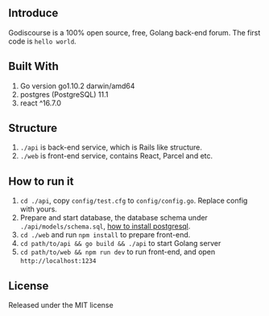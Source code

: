 ## Introduce

Godiscourse is a 100% open source, free, Golang back-end forum. The first code is `hello world`.

## Built With

1. Go version go1.10.2 darwin/amd64
2. postgres (PostgreSQL) 11.1
3. react ^16.7.0

## Structure

1. `./api` is back-end service, which is Rails like structure.
2. `./web` is front-end service, contains React, Parcel and etc.

## How to run it

1. `cd ./api`, copy `config/test.cfg` to `config/config.go`. Replace config with yours.
2. Prepare and start database, the database schema under `./api/models/schema.sql`, [how to install postgresql](https://www.digitalocean.com/community/tutorials/how-to-install-and-use-postgresql-on-ubuntu-18-04).
3. `cd ./web` and run `npm install` to prepare front-end.
4. `cd path/to/api && go build && ./api` to start Golang server
5. `cd path/to/web && npm run dev` to run front-end, and open `http://localhost:1234`

## License

Released under the MIT license
